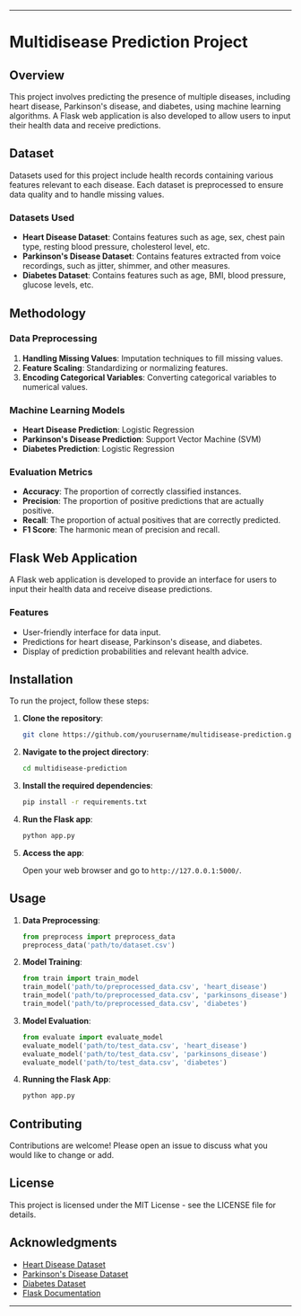 
---

# Multidisease Prediction Project

## Overview

This project involves predicting the presence of multiple diseases, including heart disease, Parkinson's disease, and diabetes, using machine learning algorithms. A Flask web application is also developed to allow users to input their health data and receive predictions.

## Dataset

Datasets used for this project include health records containing various features relevant to each disease. Each dataset is preprocessed to ensure data quality and to handle missing values.

### Datasets Used
- **Heart Disease Dataset**: Contains features such as age, sex, chest pain type, resting blood pressure, cholesterol level, etc.
- **Parkinson's Disease Dataset**: Contains features extracted from voice recordings, such as jitter, shimmer, and other measures.
- **Diabetes Dataset**: Contains features such as age, BMI, blood pressure, glucose levels, etc.

## Methodology

### Data Preprocessing

1. **Handling Missing Values**: Imputation techniques to fill missing values.
2. **Feature Scaling**: Standardizing or normalizing features.
3. **Encoding Categorical Variables**: Converting categorical variables to numerical values.

### Machine Learning Models

- **Heart Disease Prediction**: Logistic Regression
- **Parkinson's Disease Prediction**: Support Vector Machine (SVM)
- **Diabetes Prediction**: Logistic Regression

### Evaluation Metrics

- **Accuracy**: The proportion of correctly classified instances.
- **Precision**: The proportion of positive predictions that are actually positive.
- **Recall**: The proportion of actual positives that are correctly predicted.
- **F1 Score**: The harmonic mean of precision and recall.

## Flask Web Application

A Flask web application is developed to provide an interface for users to input their health data and receive disease predictions.

### Features

- User-friendly interface for data input.
- Predictions for heart disease, Parkinson's disease, and diabetes.
- Display of prediction probabilities and relevant health advice.

## Installation

To run the project, follow these steps:

1. **Clone the repository**:

   ```bash
   git clone https://github.com/yourusername/multidisease-prediction.git
   ```

2. **Navigate to the project directory**:

   ```bash
   cd multidisease-prediction
   ```

3. **Install the required dependencies**:

   ```bash
   pip install -r requirements.txt
   ```

4. **Run the Flask app**:

   ```bash
   python app.py
   ```

5. **Access the app**:

   Open your web browser and go to `http://127.0.0.1:5000/`.

## Usage

1. **Data Preprocessing**:

   ```python
   from preprocess import preprocess_data
   preprocess_data('path/to/dataset.csv')
   ```

2. **Model Training**:

   ```python
   from train import train_model
   train_model('path/to/preprocessed_data.csv', 'heart_disease')
   train_model('path/to/preprocessed_data.csv', 'parkinsons_disease')
   train_model('path/to/preprocessed_data.csv', 'diabetes')
   ```

3. **Model Evaluation**:

   ```python
   from evaluate import evaluate_model
   evaluate_model('path/to/test_data.csv', 'heart_disease')
   evaluate_model('path/to/test_data.csv', 'parkinsons_disease')
   evaluate_model('path/to/test_data.csv', 'diabetes')
   ```

4. **Running the Flask App**:

   ```python
   python app.py
   ```

## Contributing

Contributions are welcome! Please open an issue to discuss what you would like to change or add.

## License

This project is licensed under the MIT License - see the LICENSE file for details.

## Acknowledgments

- [Heart Disease Dataset](https://archive.ics.uci.edu/ml/datasets/Heart+Disease)
- [Parkinson's Disease Dataset](https://archive.ics.uci.edu/ml/datasets/Parkinsons)
- [Diabetes Dataset](https://www.kaggle.com/uciml/pima-indians-diabetes-database)
- [Flask Documentation](https://flask.palletsprojects.com/)

---

